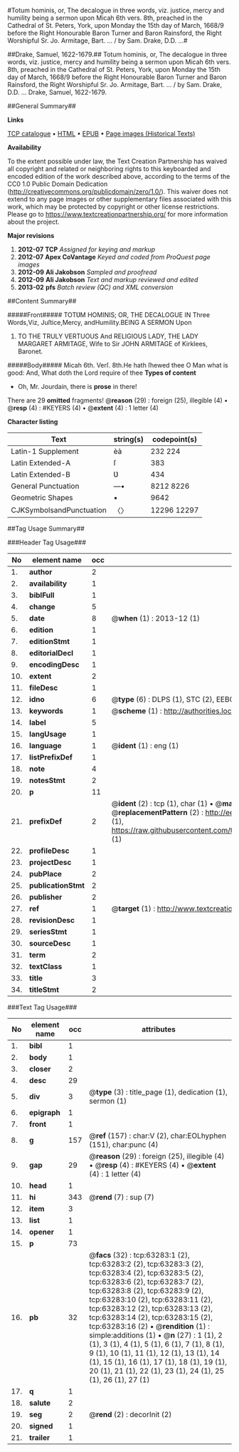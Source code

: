 #Totum hominis, or, The decalogue in three words, viz. justice, mercy and humility being a sermon upon Micah 6th vers. 8th,  preached in the Cathedral of St. Peters, York, upon Monday the 15th day of March, 1668/9 before the Right Honourable Baron Turner and Baron Rainsford, the Right Worshipful Sr. Jo. Armitage, Bart. ... / by Sam. Drake, D.D. ...#

##Drake, Samuel, 1622-1679.##
Totum hominis, or, The decalogue in three words, viz. justice, mercy and humility being a sermon upon Micah 6th vers. 8th,  preached in the Cathedral of St. Peters, York, upon Monday the 15th day of March, 1668/9 before the Right Honourable Baron Turner and Baron Rainsford, the Right Worshipful Sr. Jo. Armitage, Bart. ... / by Sam. Drake, D.D. ...
Drake, Samuel, 1622-1679.

##General Summary##

**Links**

[TCP catalogue](http://www.ota.ox.ac.uk/tcp/)  • 
[HTML](http://tei.it.ox.ac.uk/tcp/Texts-HTML/free/A36/A36518.html)  • 
[EPUB](http://tei.it.ox.ac.uk/tcp/Texts-EPUB/free/A36/A36518.epub) • 
[Page images (Historical Texts)](https://historicaltexts.jisc.ac.uk/eebo-12562882e)

**Availability**

To the extent possible under law, the Text Creation Partnership has waived all copyright and related or neighboring rights to this keyboarded and encoded edition of the work described above, according to the terms of the CC0 1.0 Public Domain Dedication (http://creativecommons.org/publicdomain/zero/1.0/). This waiver does not extend to any page images or other supplementary files associated with this work, which may be protected by copyright or other license restrictions. Please go to https://www.textcreationpartnership.org/ for more information about the project.

**Major revisions**

1. __2012-07__ __TCP__ *Assigned for keying and markup*
1. __2012-07__ __Apex CoVantage__ *Keyed and coded from ProQuest page images*
1. __2012-09__ __Ali Jakobson__ *Sampled and proofread*
1. __2012-09__ __Ali Jakobson__ *Text and markup reviewed and edited*
1. __2013-02__ __pfs__ *Batch review (QC) and XML conversion*

##Content Summary##

#####Front#####
TOTƲM HOMINIS; OR, THE DECALOGUE IN Three Words,Viz,
Juſtice,Mercy, andHumility.BEING A SERMON Upon 
1. TO THE TRULY VERTUOUS And RELIGIOUS LADY, THE LADY MARGARET ARMITAGE, Wife to Sir JOHN ARMITAGE of Kirklees, Baronet.

#####Body#####
Micah 6th. Verſ. 8th.He hath ſhewed thee O Man what is good: And, What doth the Lord require of thee
**Types of content**

  * Oh, Mr. Jourdain, there is **prose** in there!

There are 29 **omitted** fragments! 
 @__reason__ (29) : foreign (25), illegible (4)  •  @__resp__ (4) : #KEYERS (4)  •  @__extent__ (4) : 1 letter (4)

**Character listing**


|Text|string(s)|codepoint(s)|
|---|---|---|
|Latin-1 Supplement|èà|232 224|
|Latin Extended-A|ſ|383|
|Latin Extended-B|Ʋ|434|
|General Punctuation|—•|8212 8226|
|Geometric Shapes|▪|9642|
|CJKSymbolsandPunctuation|〈〉|12296 12297|

##Tag Usage Summary##

###Header Tag Usage###

|No|element name|occ|attributes|
|---|---|---|---|
|1.|__author__|2||
|2.|__availability__|1||
|3.|__biblFull__|1||
|4.|__change__|5||
|5.|__date__|8| @__when__ (1) : 2013-12 (1)|
|6.|__edition__|1||
|7.|__editionStmt__|1||
|8.|__editorialDecl__|1||
|9.|__encodingDesc__|1||
|10.|__extent__|2||
|11.|__fileDesc__|1||
|12.|__idno__|6| @__type__ (6) : DLPS (1), STC (2), EEBO-CITATION (1), OCLC (1), VID (1)|
|13.|__keywords__|1| @__scheme__ (1) : http://authorities.loc.gov/ (1)|
|14.|__label__|5||
|15.|__langUsage__|1||
|16.|__language__|1| @__ident__ (1) : eng (1)|
|17.|__listPrefixDef__|1||
|18.|__note__|4||
|19.|__notesStmt__|2||
|20.|__p__|11||
|21.|__prefixDef__|2| @__ident__ (2) : tcp (1), char (1)  •  @__matchPattern__ (2) : ([0-9\-]+):([0-9IVX]+) (1), (.+) (1)  •  @__replacementPattern__ (2) : http://eebo.chadwyck.com/downloadtiff?vid=$1&page=$2 (1), https://raw.githubusercontent.com/textcreationpartnership/Texts/master/tcpchars.xml#$1 (1)|
|22.|__profileDesc__|1||
|23.|__projectDesc__|1||
|24.|__pubPlace__|2||
|25.|__publicationStmt__|2||
|26.|__publisher__|2||
|27.|__ref__|1| @__target__ (1) : http://www.textcreationpartnership.org/docs/. (1)|
|28.|__revisionDesc__|1||
|29.|__seriesStmt__|1||
|30.|__sourceDesc__|1||
|31.|__term__|2||
|32.|__textClass__|1||
|33.|__title__|3||
|34.|__titleStmt__|2||


###Text Tag Usage###

|No|element name|occ|attributes|
|---|---|---|---|
|1.|__bibl__|1||
|2.|__body__|1||
|3.|__closer__|2||
|4.|__desc__|29||
|5.|__div__|3| @__type__ (3) : title_page (1), dedication (1), sermon (1)|
|6.|__epigraph__|1||
|7.|__front__|1||
|8.|__g__|157| @__ref__ (157) : char:V (2), char:EOLhyphen (151), char:punc (4)|
|9.|__gap__|29| @__reason__ (29) : foreign (25), illegible (4)  •  @__resp__ (4) : #KEYERS (4)  •  @__extent__ (4) : 1 letter (4)|
|10.|__head__|1||
|11.|__hi__|343| @__rend__ (7) : sup (7)|
|12.|__item__|3||
|13.|__list__|1||
|14.|__opener__|1||
|15.|__p__|73||
|16.|__pb__|32| @__facs__ (32) : tcp:63283:1 (2), tcp:63283:2 (2), tcp:63283:3 (2), tcp:63283:4 (2), tcp:63283:5 (2), tcp:63283:6 (2), tcp:63283:7 (2), tcp:63283:8 (2), tcp:63283:9 (2), tcp:63283:10 (2), tcp:63283:11 (2), tcp:63283:12 (2), tcp:63283:13 (2), tcp:63283:14 (2), tcp:63283:15 (2), tcp:63283:16 (2)  •  @__rendition__ (1) : simple:additions (1)  •  @__n__ (27) : 1 (1), 2 (1), 3 (1), 4 (1), 5 (1), 6 (1), 7 (1), 8 (1), 9 (1), 10 (1), 11 (1), 12 (1), 13 (1), 14 (1), 15 (1), 16 (1), 17 (1), 18 (1), 19 (1), 20 (1), 21 (1), 22 (1), 23 (1), 24 (1), 25 (1), 26 (1), 27 (1)|
|17.|__q__|1||
|18.|__salute__|2||
|19.|__seg__|2| @__rend__ (2) : decorInit (2)|
|20.|__signed__|1||
|21.|__trailer__|1||
